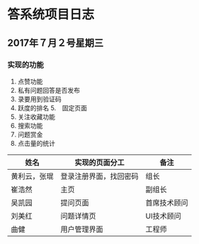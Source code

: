 # 答系统项目日志

##  2017年７月２号星期三

### 实现的功能

1.  点赞功能
2.  私有问题回答是否发布
3.  录要用到验证码
4.  跃度的排名
5.　固定页面
6. 关注收藏功能
7. 搜索功能
8. 问题赏金
9. 点击量的统计

姓名 | 实现的页面分工 | 备注
-----|------|-----
黄利云，张琨|登录注册界面，找回密码 |组长 
崔浩然|  主页| 副组长
吴凯园|提问页面|首席技术顾问
刘美红|问题详情页|UI技术顾问
曲健|用户管理界面|工程师
